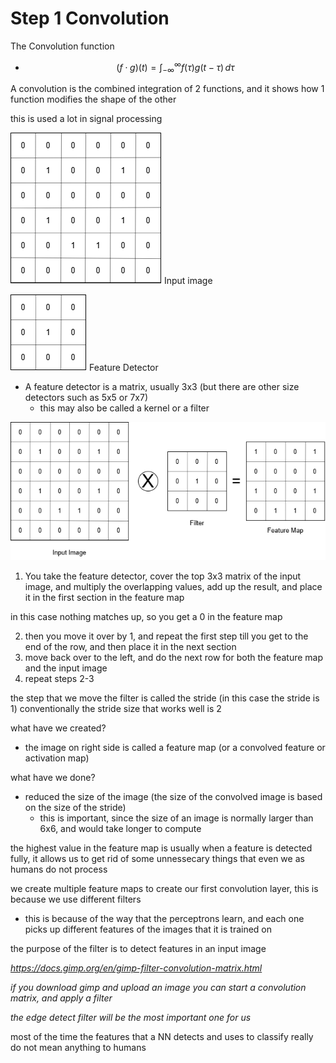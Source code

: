 # Step 1 Convolution

The Convolution function

- $$
  (f \cdot g)(t) =
  \int_{-\infty}^{\infty} f(\tau)g(t - \tau) \, d\tau
  $$

A convolution is the combined integration of 2 functions, and it shows how 1 function modifies the shape of the other

this is used a lot in signal processing

![Smiling Face Bin](./3.18.11.png)
Input image

![Feature Detector](./3.19.1.png)
Feature Detector

- A feature detector is a matrix, usually 3x3 (but there are other size detectors such as 5x5 or 7x7)
  - this may also be called a kernel or a filter

![Smiling Face Bin](./3.19.2.png)

1. You take the feature detector, cover the top 3x3 matrix of the input image, and multiply the overlapping values, add up the result, and place it in the first section in the feature map

in this case nothing matches up, so you get a 0 in the feature map

2. then you move it over by 1, and repeat the first step till you get to the end of the row, and then place it in the next section
3. move back over to the left, and do the next row for both the feature map and the input image
4. repeat steps 2-3

the step that we move the filter is called the stride (in this case the stride is 1) conventionally the stride size that works well is 2

what have we created?

- the image on right side is called a feature map (or a convolved feature or activation map)

what have we done?

- reduced the size of the image (the size of the convolved image is based on the size of the stride)
  - this is important, since the size of an image is normally larger than 6x6, and would take longer to compute

the highest value in the feature map is usually when a feature is detected fully, it allows us to get rid of some unnessecary things that even we as humans do not process

we create multiple feature maps to create our first convolution layer, this is because we use different filters

- this is because of the way that the perceptrons learn, and each one picks up different features of the images that it is trained on

the purpose of the filter is to detect features in an input image

*https://docs.gimp.org/en/gimp-filter-convolution-matrix.html*

_if you download gimp and upload an image you can start a convolution matrix, and apply a filter_

_the edge detect filter will be the most important one for us_

most of the time the features that a NN detects and uses to classify really do not mean anything to humans
